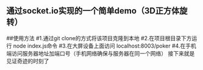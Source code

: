 ## 通过socket.io实现的一个简单demo（3D正方体旋转）
##使用方法
#1.通过git clone的方式将该项目克隆到本地
#2.在项目根目录下方运行 node index.js命令
#3.在大屏设备上面访问 localhost:8003/poker
#4.在手机端访问服务器地址加端口号（手机网络确保与服务器在同一个网络）
接下来就是见证奇迹的时刻了